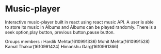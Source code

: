 # Music-player

Interactive music-player built in react using react music API.
A user is able to store its music in Albums and Albums can be played randomly.
There is a seek option,play button, previous button,pause button.

Groups members :
Hardik Mehta(1610991336)
Mohit Mehta(1610991528)
Kamal Thakur(1610991424)
Himanshu Garg(1610991366)
